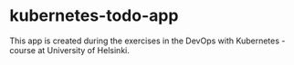 # kubernetes-todo-app

This app is created during the exercises in the DevOps with Kubernetes -course at University of Helsinki.
